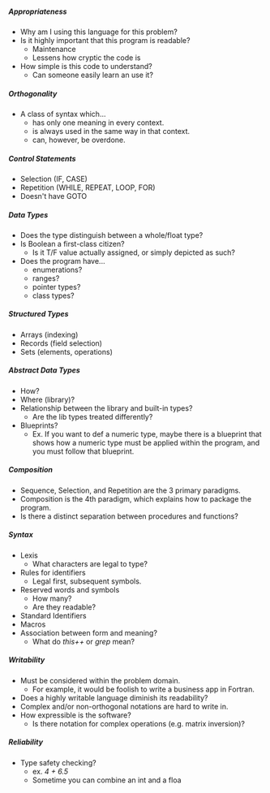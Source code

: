 ##### Appropriateness
- Why am I using this language for this problem?
- Is it highly important that this program is readable?
	- Maintenance
	- Lessens how cryptic the code is
- How simple is this code to understand?
	- Can someone easily learn an use it?
##### Orthogonality
- A class of syntax which...
	- has only one meaning in every context.
	- is always used in the same way in that context.
	- can, however, be overdone.
##### Control Statements
- Selection (IF, CASE)
- Repetition (WHILE, REPEAT, LOOP, FOR)
- Doesn't have GOTO
##### Data Types
- Does the type distinguish between a whole/float type?
- Is Boolean a first-class citizen?
	- Is it T/F value actually assigned, or simply depicted as such?
- Does the program have...
	- enumerations?
	- ranges?
	- pointer types?
	- class types?
##### Structured Types
- Arrays (indexing)
- Records (field selection)
- Sets (elements, operations)
##### Abstract Data Types
- How?
- Where (library)?
- Relationship between the library and built-in types?
	- Are the lib types treated differently?
- Blueprints?
	- Ex. If you want to def a numeric type, maybe there is a blueprint that shows how a numeric type must be applied within the program, and you must follow that blueprint.
##### Composition
- Sequence, Selection, and Repetition are the 3 primary paradigms.
- Composition is the 4th paradigm, which explains how to package the program.
- Is there a distinct separation between procedures and functions?
##### Syntax
- Lexis
	- What characters are legal to type?
- Rules for identifiers
	- Legal first, subsequent symbols.
- Reserved words and symbols
	- How many?
	- Are they readable?
- Standard Identifiers
- Macros
- Association between form and meaning?
	- What do *this++* or *grep* mean?
##### Writability
- Must be considered within the problem domain.
	- For example, it would be foolish to write a business app in Fortran.
- Does a highly writable language diminish its readability?
- Complex and/or non-orthogonal notations are hard to write in.
- How expressible is the software?
	- Is there notation for complex operations (e.g. matrix inversion)?
##### Reliability
- Type safety checking?
	- ex. *4 + 6.5*
	- Sometime you can combine an int and a floa


